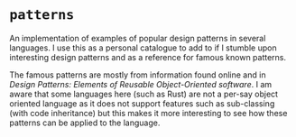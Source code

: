 # `patterns`
An implementation of examples of popular design patterns in several languages. I use this as a personal catalogue to add to if I stumble upon interesting design patterns and as a reference for famous known patterns.

The famous patterns are mostly from information found online and in _Design Patterns: Elements of Reusable Object-Oriented software_. I am aware that some languages here (such as Rust) are not a per-say object oriented language as it does not support features such as sub-classing (with code inheritance) but this makes it more interesting to see how these patterns can be applied to the language.

